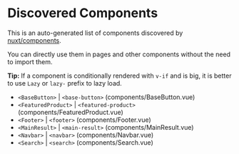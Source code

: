 # Discovered Components

This is an auto-generated list of components discovered by [nuxt/components](https://github.com/nuxt/components).

You can directly use them in pages and other components without the need to import them.

**Tip:** If a component is conditionally rendered with `v-if` and is big, it is better to use `Lazy` or `lazy-` prefix to lazy load.

- `<BaseButton>` | `<base-button>` (components/BaseButton.vue)
- `<FeaturedProduct>` | `<featured-product>` (components/FeaturedProduct.vue)
- `<Footer>` | `<footer>` (components/Footer.vue)
- `<MainResult>` | `<main-result>` (components/MainResult.vue)
- `<Navbar>` | `<navbar>` (components/Navbar.vue)
- `<Search>` | `<search>` (components/Search.vue)
